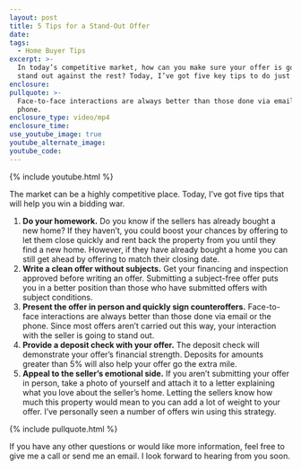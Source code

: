```yaml
---
layout: post
title: 5 Tips for a Stand-Out Offer
date:
tags:
  - Home Buyer Tips
excerpt: >-
  In today’s competitive market, how can you make sure your offer is going to
  stand out against the rest? Today, I’ve got five key tips to do just that.
enclosure:
pullquote: >-
  Face-to-face interactions are always better than those done via email or the
  phone.
enclosure_type: video/mp4
enclosure_time:
use_youtube_image: true
youtube_alternate_image:
youtube_code:
---
```



{% include youtube.html %}

The market can be a highly competitive place. Today, I’ve got five tips that will help you win a bidding war.

1. **Do your homework.** Do you know if the sellers has already bought a new home? If they haven’t, you could boost your chances by offering to let them close quickly and rent back the property from you until they find a new home. However, if they have already bought a home you can still get ahead by offering to match their closing date.
2. **Write a clean offer without subjects.** Get your financing and inspection approved before writing an offer. Submitting a subject-free offer puts you in a better position than those who have submitted offers with subject conditions.
3. **Present the offer in person and quickly sign counteroffers.** Face-to-face interactions are always better than those done via email or the phone. Since most offers aren’t carried out this way, your interaction with the seller is going to stand out.
4. **Provide a deposit check with your offer.** The deposit check will demonstrate your offer’s financial strength. Deposits for amounts greater than 5% will also help your offer go the extra mile.
5. **Appeal to the seller’s emotional side.** If you aren’t submitting your offer in person, take a photo of yourself and attach it to a letter explaining what you love about the seller’s home. Letting the sellers know how much this property would mean to you can add a lot of weight to your offer. I’ve personally seen a number of offers win using this strategy.

{% include pullquote.html %}

If you have any other questions or would like more information, feel free to give me a call or send me an email. I look forward to hearing from you soon.